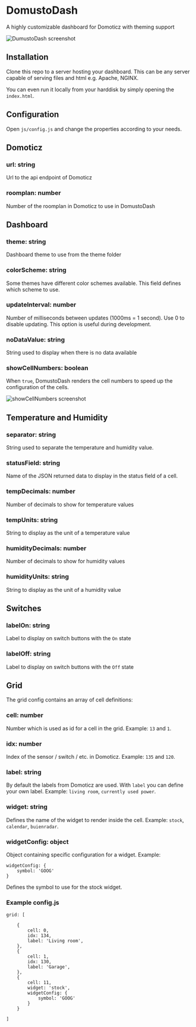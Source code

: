 # DomustoDash
A highly customizable dashboard for Domoticz with theming support

![DumustoDash screenshot](http://usto.nl/misc/domusto/DomustoDash.png)

## Installation
Clone this repo to a server hosting your dashboard. This can be any server capable of serving files and html e.g. Apache, NGINX.

You can even run it locally from your harddisk by simply opening the `index.html`.

## Configuration
Open `js/config.js` and change the properties according to your needs.


## Domoticz

### url: string
Url to the api endpoint of Domoticz

### roomplan: number
Number of the roomplan in Domoticz to use in DomustoDash


## Dashboard

### theme: string
Dashboard theme to use from the theme folder

### colorScheme: string
Some themes have different color schemes available. This field defines which scheme to use.

### updateInterval: number
Number of milliseconds between updates (1000ms = 1 second). Use 0 to disable updating. This option is useful during development.

### noDataValue: string
String used to display when there is no data available

### showCellNumbers: boolean
When `true`, DomustoDash renders the cell numbers to speed up the configuration of the cells.

![showCellNumbers screenshot](http://usto.nl/misc/domusto/DomustoDash-showCellNumbers.png)

## Temperature and Humidity

### separator: string
String used to separate the temperature and humidity value.

### statusField: string
Name of the JSON returned data to display in the status field of a cell.

### tempDecimals: number
Number of decimals to show for temperature values

### tempUnits: string
String to display as the unit of a temperature value

### humidityDecimals: number
Number of decimals to show for humidity values

### humidityUnits: string
String to display as the unit of a humidity value


## Switches

### labelOn: string
Label to display on switch buttons with the `On` state

### labelOff: string
Label to display on switch buttons with the `Off` state


## Grid

The grid config contains an array of cell definitions:

### cell: number
Number which is used as id for a cell in the grid. Example: `13` and `1`.

### idx: number
Index of the sensor / switch / etc. in Domoticz. Example: `135` and `120`.

### label: string
By default the labels from Domoticz are used. With `label` you can define your own label. Example: `living room`, `currently used power`.

### widget: string
Defines the name of the widget to render inside the cell. Example: `stock`, `calendar`, `buienradar`.

### widgetConfig: object
Object containing specific configuration for a widget. Example:
```
widgetConfig: {
    symbol: 'GOOG'
}
```
Defines the symbol to use for the stock widget.


### Example config.js

```
grid: [

    {
        cell: 0,
        idx: 134,
        label: 'Living room',
    },
    {
        cell: 1,
        idx: 130,
        label: 'Garage',
    },
    {
        cell: 11,
        widget: 'stock',
        widgetConfig: {
            symbol: 'GOOG'
        }
    }

]
```
